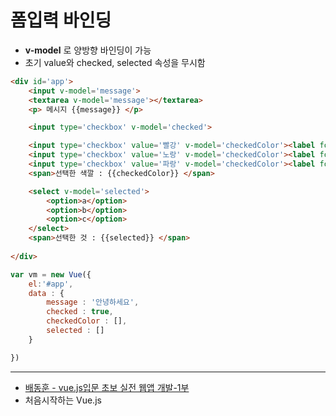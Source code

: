 # 폼입력 바인딩
- __v-model__ 로 양방향 바인딩이 가능
- 초기 value와 checked, selected 속성을 무시함

```html
<div id='app'>
    <input v-model='message'>
    <textarea v-model='message'></textarea>
    <p> 메시지 {{message}} </p>

    <input type='checkbox' v-model='checked'>

    <input type='checkbox' value='빨강' v-model='checkedColor'><label for='red'>RED</label>
    <input type='checkbox' value='노랑' v-model='checkedColor'><label for='yellow'>YELLOW</label>
    <input type='checkbox' value='파랑' v-model='checkedColor'><label for='blue'>BLUE</label>
    <span>선택한 색깔 : {{checkedColor}} </span>

    <select v-model='selected'>
        <option>a</option>
        <option>b</option>
        <option>c</option>
    </select>
    <span>선택한 것 : {{selected}} </span>
    
</div>
```

``` javascript
var vm = new Vue({
    el:'#app',
    data : {
        message : '안녕하세요',
        checked : true,
        checkedColor : [],
        selected : []
    }

})
```
---
- [배동훈 - vue.js입문 초보 실전 웹앱 개발-1부](https://www.inflearn.com/course/real-%EC%9B%B9%EC%95%B1-%EA%B0%9C%EB%B0%9C-vuejs-1%EB%B6%80)
- 처음시작하는 Vue.js